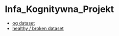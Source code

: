 # Infa_Kognitywna_Projekt
- [og dataset](https://github.com/Alkoby/Bone-Fracture-Detection/tree/master/Dataset)
- [healthy / broken dataset](https://www.kaggle.com/datasets/vuppalaadithyasairam/bone-fracture-detection-using-xrays)
